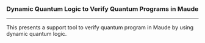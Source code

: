 ### Dynamic Quantum Logic to Verify Quantum Programs in Maude
---
This presents a support tool to verify quantum program in Maude by using dynamic quantum logic.